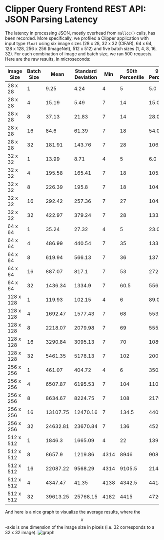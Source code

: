 # Clipper Query Frontend REST API: JSON Parsing Latency

The latency in processing JSON, mostly overhead from `malloc()` calls, has been recorded. More specifically, we profiled a Clipper application with input type `float` using six image sizes (28 x 28, 32 x 32 (CIFAR), 64 x 64, 128 x 128, 256 x 256 (ImageNet), 512 x 512) and five batch sizes (1, 4, 8, 16, 32). For each combination of image and batch size, we ran 500 requests. Here are the raw results, in microseconds:

Image Size | Batch Size | Mean | Standard Deviation | Min | 50th Percentile | 95th Percentile | 99th Percentile | Max
--- | --- | --- | --- | --- | --- | --- | --- | ---
28 x 28|1|9.25|4.24|4|5|5.0|6.0|10
28 x 28|4|15.19|5.49|7|14|15.0|17.0|35
28 x 28|8|37.13|21.83|7|14|28.0|34.0|46
28 x 28|16|84.6|61.39|7|18|54.0|56.99|74
28 x 28|32|181.91|143.76|7|28|106.0|109.0|123
32 x 32|1|13.99|8.71|4|5|6.0|7.0|10
32 x 32|4|195.58|165.41|7|18|105.0|108.99|123
32 x 32|8|226.39|195.8|7|18|104.0|108.99|123
32 x 32|16|292.42|257.36|7|27|104.0|108.0|120
32 x 32|32|422.97|379.24|7|28|133.0|139.0|163
64 x 64|1|35.24|27.32|4|5|23.0|23.0|39
64 x 64|4|486.99|440.54|7|35|133.0|139.0|163
64 x 64|8|619.94|566.13|7|36|137.0|140.0|165
64 x 64|16|887.07|817.1|7|53|272.95|274.99|284
64 x 64|32|1436.34|1334.9|7|60.5|556.0|564.0|571
128 x 128|1|119.93|102.15|4|6|89.0|89.0|100
128 x 128|4|1692.47|1577.43|7|68|553.8|564.0|571
128 x 128|8|2218.07|2079.98|7|69|555.95|564.0|571
128 x 128|16|3290.84|3095.13|7|70|1080.0|1099.0|1118
128 x 128|32|5461.35|5178.13|7|102|2003.4|2208.0|2218
256 x 256|1|461.07|404.72|4|6|350.0|360.0|364
256 x 256|4|6507.87|6195.53|7|104|1103.9|2208.0|2218
256 x 256|8|8634.67|8224.75|7|108|2170.0|2208.0|2218
256 x 256|16|13107.75|12470.16|7|134.5|4409.0|4525.99|4580
256 x 256|32|24632.81|23670.84|7|136|4522.95|11658.96|11793
512 x 512|1|1846.3|1665.09|4|22|1395.95|1405.99|1408
512 x 512|8|8657.9|1219.86|4314|8946|9083.9|9187.3|9285
512 x 512|16|22087.22|9568.29|4314|9105.5|21445.95|21636.88|22000
512 x 512|4|4347.47|41.35|4138|4342.5|4414.9|4463.93|4593
512 x 512|32|39613.25|25768.15|4182|4415|47206.95|47354.97|47454

And here is a nice graph to visualize the average results, where the $$x$$-axis is one dimension of the image size in pixels (i.e. 32 corresponds to a 32 x 32 image):
![graph](graph.jpg)
